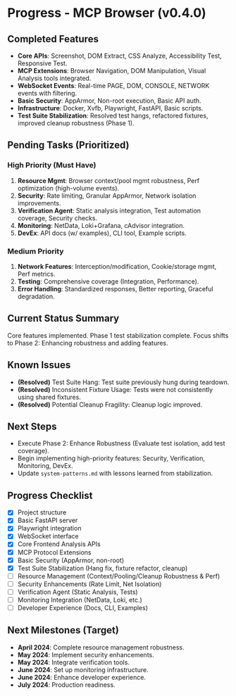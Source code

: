 # Progress - MCP Browser (v0.4.0)

## Completed Features

*   **Core APIs**: Screenshot, DOM Extract, CSS Analyze, Accessibility Test, Responsive Test.
*   **MCP Extensions**: Browser Navigation, DOM Manipulation, Visual Analysis tools integrated.
*   **WebSocket Events**: Real-time PAGE, DOM, CONSOLE, NETWORK events with filtering.
*   **Basic Security**: AppArmor, Non-root execution, Basic API auth.
*   **Infrastructure**: Docker, Xvfb, Playwright, FastAPI, Basic scripts.
*   **Test Suite Stabilization**: Resolved test hangs, refactored fixtures, improved cleanup robustness (Phase 1).

## Pending Tasks (Prioritized)

### High Priority (Must Have)

1.  **Resource Mgmt**: Browser context/pool mgmt robustness, Perf optimization (high-volume events).
2.  **Security**: Rate limiting, Granular AppArmor, Network isolation improvements.
3.  **Verification Agent**: Static analysis integration, Test automation coverage, Security checks.
4.  **Monitoring**: NetData, Loki+Grafana, cAdvisor integration.
5.  **DevEx**: API docs (w/ examples), CLI tool, Example scripts.

### Medium Priority

1.  **Network Features**: Interception/modification, Cookie/storage mgmt, Perf metrics.
2.  **Testing**: Comprehensive coverage (Integration, Performance).
3.  **Error Handling**: Standardized responses, Better reporting, Graceful degradation.

## Current Status Summary

Core features implemented. Phase 1 test stabilization complete. Focus shifts to Phase 2: Enhancing robustness and adding features.

## Known Issues
- **(Resolved)** Test Suite Hang: Test suite previously hung during teardown.
- **(Resolved)** Inconsistent Fixture Usage: Tests were not consistently using shared fixtures.
- **(Resolved)** Potential Cleanup Fragility: Cleanup logic improved.

## Next Steps
- Execute Phase 2: Enhance Robustness (Evaluate test isolation, add test coverage).
- Begin implementing high-priority features: Security, Verification, Monitoring, DevEx.
- Update `system-patterns.md` with lessons learned from stabilization.

## Progress Checklist

*   [x] Project structure
*   [x] Basic FastAPI server
*   [x] Playwright integration
*   [x] WebSocket interface
*   [x] Core Frontend Analysis APIs
*   [x] MCP Protocol Extensions
*   [x] Basic Security (AppArmor, non-root)
*   [x] Test Suite Stabilization (Hang fix, fixture refactor, cleanup)
*   [ ] Resource Management (Context/Pooling/Cleanup Robustness & Perf)
*   [ ] Security Enhancements (Rate Limit, Net Isolation)
*   [ ] Verification Agent (Static Analysis, Tests)
*   [ ] Monitoring Integration (NetData, Loki, etc.)
*   [ ] Developer Experience (Docs, CLI, Examples)

## Next Milestones (Target)

*   **April 2024**: Complete resource management robustness.
*   **May 2024**: Implement security enhancements.
*   **May 2024**: Integrate verification tools.
*   **June 2024**: Set up monitoring infrastructure.
*   **June 2024**: Enhance developer experience.
*   **July 2024**: Production readiness. 